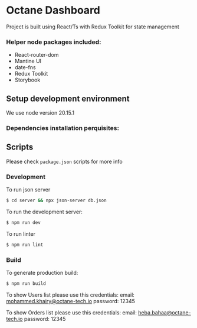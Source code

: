 # Octane Dashboard

Project is built using React/Ts with Redux Toolkit for state management

### Helper node packages included:

-   React-router-dom
-   Mantine UI
-   date-fns
-   Redux Toolkit
-   Storybook

## Setup development environment

We use node version 20.15.1

### Dependencies installation perquisites:

## Scripts

Please check `package.json` scripts for more info

### Development

To run json server
```bash
$ cd server && npx json-server db.json
```

To run the development server:

```bash
$ npm run dev
```

To run linter

```bash
$ npm run lint
```

### Build

To generate production build:

```bash
$ npm run build
```

To show Users list please use this credentials:
email: mohammed.khairy@octane-tech.io
password: 12345



To show Orders list please use this credentials:
email: heba.bahaa@octane-tech.io
password: 12345